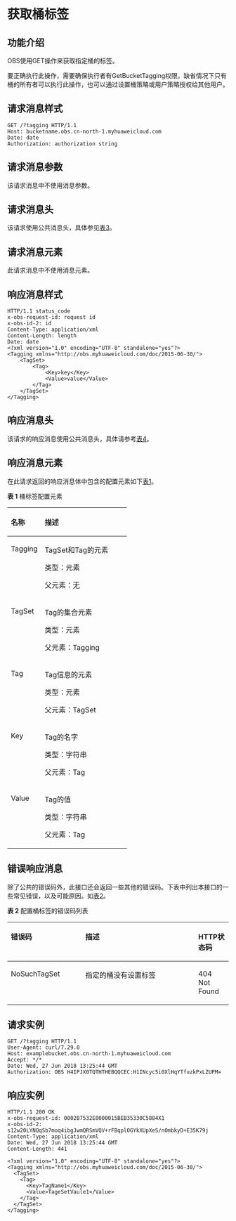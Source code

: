 # 获取桶标签<a name="ZH-CN_TOPIC_0105135553"></a>

## 功能介绍<a name="section5584184924715"></a>

OBS使用GET操作来获取指定桶的标签。

要正确执行此操作，需要确保执行者有GetBucketTagging权限。缺省情况下只有桶的所有者可以执行此操作，也可以通过设置桶策略或用户策略授权给其他用户。

## 请求消息样式<a name="section760823317564"></a>

```
GET /?tagging HTTP/1.1 
Host: bucketname.obs.cn-north-1.myhuaweicloud.com 
Date: date 
Authorization: authorization string
```

## 请求消息参数<a name="section1371325895711"></a>

该请求消息中不使用消息参数。

## 请求消息头<a name="section1082510151584"></a>

该请求使用公共消息头，具体参见[表3](REST-API介绍.md#table25197309)。

## 请求消息元素<a name="section4216153718588"></a>

此请求消息中不使用消息元素。

## 响应消息样式<a name="section7375637599"></a>

```
HTTP/1.1 status_code
x-obs-request-id: request id 
x-obs-id-2: id  
Content-Type: application/xml 
Content-Length: length 
Date: date 
<?xml version="1.0" encoding="UTF-8" standalone="yes"?> 
<Tagging xmlns="http://obs.myhuaweicloud.com/doc/2015-06-30/">
    <TagSet> 
        <Tag> 
            <Key>key</Key> 
            <Value>value</Value> 
        </Tag> 
    </TagSet> 
</Tagging>
```

## 响应消息头<a name="section4327836215"></a>

该请求的响应消息使用公共消息头，具体请参考[表4](REST-API介绍.md#d0e686)。

## 响应消息元素<a name="section2085012491723"></a>

在此请求返回的响应消息体中包含的配置元素如下[表1](#table1881863118318)。

**表 1**  桶标签配置元素

<a name="table1881863118318"></a>
<table><thead align="left"><tr id="row510493213318"><th class="cellrowborder" valign="top" width="28.28%" id="mcps1.2.3.1.1"><p id="p210412321531"><a name="p210412321531"></a><a name="p210412321531"></a>名称</p>
</th>
<th class="cellrowborder" valign="top" width="71.72%" id="mcps1.2.3.1.2"><p id="p171041532932"><a name="p171041532932"></a><a name="p171041532932"></a>描述</p>
</th>
</tr>
</thead>
<tbody><tr id="row410416329318"><td class="cellrowborder" valign="top" width="28.28%" headers="mcps1.2.3.1.1 "><p id="p1010419321639"><a name="p1010419321639"></a><a name="p1010419321639"></a>Tagging</p>
</td>
<td class="cellrowborder" valign="top" width="71.72%" headers="mcps1.2.3.1.2 "><p id="p13105932231"><a name="p13105932231"></a><a name="p13105932231"></a>TagSet和Tag的元素</p>
<p id="p6105203213312"><a name="p6105203213312"></a><a name="p6105203213312"></a>类型：元素</p>
<p id="p16105732833"><a name="p16105732833"></a><a name="p16105732833"></a>父元素：无</p>
</td>
</tr>
<tr id="row14105163211311"><td class="cellrowborder" valign="top" width="28.28%" headers="mcps1.2.3.1.1 "><p id="p1810514321035"><a name="p1810514321035"></a><a name="p1810514321035"></a>TagSet</p>
</td>
<td class="cellrowborder" valign="top" width="71.72%" headers="mcps1.2.3.1.2 "><p id="p161051832232"><a name="p161051832232"></a><a name="p161051832232"></a>Tag的集合元素</p>
<p id="p101067329315"><a name="p101067329315"></a><a name="p101067329315"></a>类型：元素</p>
<p id="p17106032232"><a name="p17106032232"></a><a name="p17106032232"></a>父元素：Tagging</p>
</td>
</tr>
<tr id="row31061327320"><td class="cellrowborder" valign="top" width="28.28%" headers="mcps1.2.3.1.1 "><p id="p15106632132"><a name="p15106632132"></a><a name="p15106632132"></a>Tag</p>
</td>
<td class="cellrowborder" valign="top" width="71.72%" headers="mcps1.2.3.1.2 "><p id="p121066328312"><a name="p121066328312"></a><a name="p121066328312"></a>Tag信息的元素</p>
<p id="p21061232330"><a name="p21061232330"></a><a name="p21061232330"></a>类型：元素</p>
<p id="p18107432939"><a name="p18107432939"></a><a name="p18107432939"></a>父元素：TagSet</p>
</td>
</tr>
<tr id="row18107832932"><td class="cellrowborder" valign="top" width="28.28%" headers="mcps1.2.3.1.1 "><p id="p0107232634"><a name="p0107232634"></a><a name="p0107232634"></a>Key</p>
</td>
<td class="cellrowborder" valign="top" width="71.72%" headers="mcps1.2.3.1.2 "><p id="p9107163212319"><a name="p9107163212319"></a><a name="p9107163212319"></a>Tag的名字</p>
<p id="p141077321433"><a name="p141077321433"></a><a name="p141077321433"></a>类型：字符串</p>
<p id="p101088323316"><a name="p101088323316"></a><a name="p101088323316"></a>父元素：Tag</p>
</td>
</tr>
<tr id="row10108032336"><td class="cellrowborder" valign="top" width="28.28%" headers="mcps1.2.3.1.1 "><p id="p810823216311"><a name="p810823216311"></a><a name="p810823216311"></a>Value</p>
</td>
<td class="cellrowborder" valign="top" width="71.72%" headers="mcps1.2.3.1.2 "><p id="p1010873217315"><a name="p1010873217315"></a><a name="p1010873217315"></a>Tag的值</p>
<p id="p11108113215315"><a name="p11108113215315"></a><a name="p11108113215315"></a>类型：字符串</p>
<p id="p310820325310"><a name="p310820325310"></a><a name="p310820325310"></a>父元素：Tag</p>
</td>
</tr>
</tbody>
</table>

## 错误响应消息<a name="section75624441842"></a>

除了公共的错误码外，此接口还会返回一些其他的错误码。下表中列出本接口的一些常见错误，以及可能原因。如[表2](#table1488314173514)。

**表 2**  配置桶标签的错误码列表

<a name="table1488314173514"></a>
<table><thead align="left"><tr id="row6181181352"><th class="cellrowborder" valign="top" width="33.67%" id="mcps1.2.4.1.1"><p id="p11810181514"><a name="p11810181514"></a><a name="p11810181514"></a>错误码</p>
</th>
<th class="cellrowborder" valign="top" width="51.019999999999996%" id="mcps1.2.4.1.2"><p id="p618131810511"><a name="p618131810511"></a><a name="p618131810511"></a>描述</p>
</th>
<th class="cellrowborder" valign="top" width="15.310000000000002%" id="mcps1.2.4.1.3"><p id="p18190181851"><a name="p18190181851"></a><a name="p18190181851"></a>HTTP状态码</p>
</th>
</tr>
</thead>
<tbody><tr id="row1719418653"><td class="cellrowborder" valign="top" width="33.67%" headers="mcps1.2.4.1.1 "><p id="p1019218752"><a name="p1019218752"></a><a name="p1019218752"></a>NoSuchTagSet</p>
</td>
<td class="cellrowborder" valign="top" width="51.019999999999996%" headers="mcps1.2.4.1.2 "><p id="p14197185516"><a name="p14197185516"></a><a name="p14197185516"></a>指定的桶没有设置标签</p>
</td>
<td class="cellrowborder" valign="top" width="15.310000000000002%" headers="mcps1.2.4.1.3 "><p id="p21916186514"><a name="p21916186514"></a><a name="p21916186514"></a>404 Not Found</p>
</td>
</tr>
</tbody>
</table>

## 请求实例<a name="section51791023968"></a>

```
GET /?tagging HTTP/1.1   
User-Agent: curl/7.29.0   
Host: examplebucket.obs.cn-north-1.myhuaweicloud.com
Accept: */*   
Date: Wed, 27 Jun 2018 13:25:44 GMT  
Authorization: OBS H4IPJX0TQTHTHEBQQCEC:H1INcyc5i0XlHqYTfuzkPxLZUPM=
```

## 响应实例<a name="section18234571088"></a>

```
HTTP/1.1 200 OK 
x-obs-request-id: 0002B7532E0000015BEB35330C5884X1 
x-obs-id-2: s12w20LYNQqSb7moq4ibgJwmQRSmVQV+rFBqplOGYkXUpXeS/nOmbkyD+E35K79j 
Content-Type: application/xml 
Date: Wed, 27 Jun 2018 13:25:44 GMT 
Content-Length: 441 

<?xml version="1.0" encoding="UTF-8" standalone="yes"?>
<Tagging xmlns="http://obs.myhuaweicloud.com/doc/2015-06-30/">
  <TagSet>
    <Tag>
      <Key>TagName1</Key>
      <Value>TageSetVaule1</Value>
    </Tag>
  </TagSet>
</Tagging>
```

